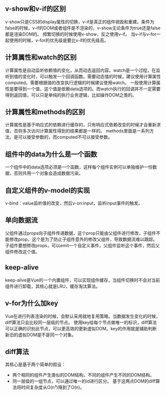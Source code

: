 ## v-show和v-if的区别
v-show只是CSS的display属性的切换，v-if是真正的组件销毁和重建。条件为false的时候，v-if的DOM或者组件是不渲染的，v-show无论条件为true还是false都是渲染DOM的。
频繁切换的时候使用v-show，反之使用v-if。
当v-if与v-for一起使用的时候，v-for的优先级是要比v-if的优先级高。
## 计算属性和watch的区别
计算属性是自动监听依赖值的变化，从而动态返回内容。watch是一个过程，在监听到值的变化时，可以触发一个回调函数。需要动态值的时候，建议使用计算属性computed。需要根据值的改变执行逻辑的时候建议使用watch。
一般使用计算属性是要得到一个值，这个值是依赖data选项的。而watch执行的回调并不一定需要得到返回值，可以只是单纯的执行业务逻辑，比如操作DOM之类的。
## 计算属性和methods的区别
计算属性是基于响应式的依赖进行缓存的，只有响应式依赖改变的时候才会重新求值，否则多次访问计算属性得到的结果都是一样的。
methods里面是一系列方法，是可以接受参数的，而computed不可以接受参数。
## 组件中的data为什么是一个函数
一个组件中的data选项必须是一个函数，这样每个组件实例可以单独维护一份数据，否则共用一个对象会造成数据污染。
## 自定义组件的v-model的实现
v-bind：value监听值的改变，然后v-on:input，监听input事件的触发。
## 单向数据流
父组件通过props向子组件传递数据，这个prop只能由父组件进行修改，子组件不能修改prop，这个是为了防止子组件意外的修改父组件，导致数据流难以跟踪。子组件要想修改props，可以emit一个自定义事件，父组件监听这个事件，然后父组件修改这个值。
## keep-alive
keep-alive是Vue的一个内置组件，可以实现组件缓存，当组件切换时不会对当前组件进行卸载，其核心就是LRU，缓存淘汰算法。
## v-for为什么加key
Vue在进行列表渲染的时候，会默认采用就地复用策略。当数据发生变化的时候，diff算法只会比较同一层级的节点。
使用key给每个节点做唯一的标识，diff算法可以正确的识别此节点，可以更高效的更新虚拟DOM。key的作用就是辅助判断新旧的虚拟DOM是不是同一个对象。
## diff算法
其核心是基于两个简单的假设：
+ 两个相同的组件产生类似的DOM结构，不同的组件产生不同的DOM结构。
+ 同一层级的一组节点，可以通过唯一的id进行区分。
基于这两点DOM的diff算法将时间复杂度从O(n³)降到了O(n)。
